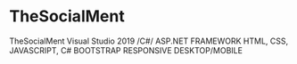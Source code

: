 # TheSocialMent
TheSocialMent
Visual Studio 2019 /C#/ ASP.NET FRAMEWORK 
HTML, CSS, JAVASCRIPT, C#
BOOTSTRAP RESPONSIVE DESKTOP/MOBILE
